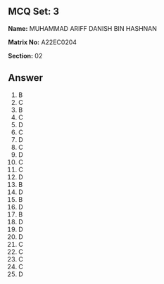 ## MCQ Set: 3

**Name:** MUHAMMAD ARIFF DANISH BIN HASHNAN

**Matrix No:** A22EC0204

**Section:** 02

## Answer
1. B
2. C
3. B
4. C
5. D
6. C
7. D
8. C
9. D
10. C
11. C
12. D
13. B
14. D
15. B
16. D
17. B
18. D
19. D
20. D
21. C
22. C
23. C
24. C
25. D
